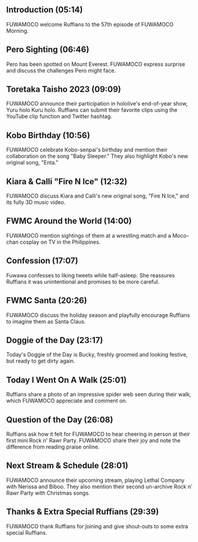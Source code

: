 ## Introduction (05:14)

FUWAMOCO welcome Ruffians to the 57th episode of FUWAMOCO Morning.

## Pero Sighting (06:46)

Pero has been spotted on Mount Everest. FUWAMOCO express surprise and discuss the challenges Pero might face.

## Toretaka Taisho 2023 (09:09)

FUWAMOCO announce their participation in hololive's end-of-year show, Yuru holo Kuru holo. Ruffians can submit their favorite clips using the YouTube clip function and Twitter hashtag.

## Kobo Birthday (10:56)

FUWAMOCO celebrate Kobo-senpai's birthday and mention their collaboration on the song "Baby Sleeper." They also highlight Kobo's new original song, "Enta."

## Kiara & Calli "Fire N Ice" (12:32)

FUWAMOCO discuss Kiara and Calli's new original song, "Fire N Ice," and its fully 3D music video.

## FWMC Around the World (14:00)

FUWAMOCO mention sightings of them at a wrestling match and a Moco-chan cosplay on TV in the Philippines.

## Confession (17:07)

Fuwawa confesses to liking tweets while half-asleep. She reassures Ruffians it was unintentional and promises to be more careful.

## FWMC Santa (20:26)

FUWAMOCO discuss the holiday season and playfully encourage Ruffians to imagine them as Santa Claus.

## Doggie of the Day (23:17)

Today's Doggie of the Day is Bucky, freshly groomed and looking festive, but ready to get dirty again.

## Today I Went On A Walk (25:01)

Ruffians share a photo of an impressive spider web seen during their walk, which FUWAMOCO appreciate and comment on.

## Question of the Day (26:08)

Ruffians ask how it felt for FUWAMOCO to hear cheering in person at their first mini Rock n' Rawr Party. FUWAMOCO share their joy and note the difference from reading praise online.

## Next Stream & Schedule (28:01)

FUWAMOCO announce their upcoming stream, playing Lethal Company with Nerissa and Biboo. They also mention their second un-archive Rock n' Rawr Party with Christmas songs.

## Thanks & Extra Special Ruffians (29:39)

FUWAMOCO thank Ruffians for joining and give shout-outs to some extra special Ruffians.
